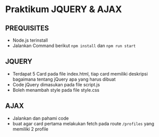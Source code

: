 # Praktikum JQUERY & AJAX

## PREQUISITES
- Node.js terinstall
- Jalankan Command berikut `npm install` dan `npm run start`

## JQUERY
- Terdapat 5 Card pada file index.html, tiap card memiliki deskripsi bagaimana tentang jQuery apa yang harus dibuat
- Code jQuery dimasukan pada file script.js
- Boleh menambah style pada file style.css

## AJAX
- Jalankan dan pahami code
- buat agar card pertama melakukan fetch pada route `/profiles` yang memiliki 2 profile